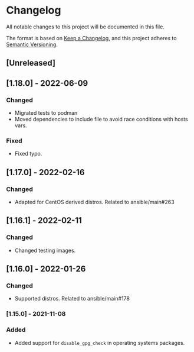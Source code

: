 # Changelog
All notable changes to this project will be documented in this file.

The format is based on [Keep a Changelog](https://keepachangelog.com/en/1.0.0/),
and this project adheres to [Semantic Versioning](https://semver.org/spec/v2.0.0.html).

## [Unreleased]

## [1.18.0] - 2022-06-09
### Changed
- Migrated tests to podman
- Moved dependencies to include file to avoid race conditions with hosts vars.

### Fixed
- Fixed typo.

## [1.17.0] - 2022-02-16
### Changed
- Adapted for CentOS derived distros. Related to ansible/main#263

## [1.16.1] - 2022-02-11
### Changed
- Changed testing images.

## [1.16.0] - 2022-01-26
### Changed
- Supported distros. Related to ansible/main#178

### [1.15.0] - 2021-11-08
### Added
- Added support for `disable_gpg_check` in operating systems packages.
